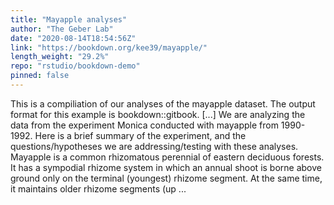 ```yaml
---
title: "Mayapple analyses"
author: "The Geber Lab"
date: "2020-08-14T18:54:56Z"
link: "https://bookdown.org/kee39/mayapple/"
length_weight: "29.2%"
repo: "rstudio/bookdown-demo"
pinned: false
---
```


This is a compiliation of our analyses of the mayapple dataset. The output format for this example is bookdown::gitbook. [...] We are analyzing the data from the experiment Monica conducted with mayapple from 1990-1992. Here is a brief summary of the experiment, and the questions/hypotheses we are addressing/testing with these analyses. Mayapple is a common rhizomatous perennial of eastern deciduous forests. It has a sympodial rhizome system in which an annual shoot is borne above ground only on the terminal (youngest) rhizome segment. At the same time, it maintains older rhizome segments (up  ...
